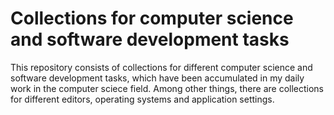 # Collections for computer science and software development tasks
This repository consists of collections for different computer science and software development tasks, which have been accumulated in my daily work in the computer sciece field. Among other things, there are collections for different editors, operating systems and application settings.